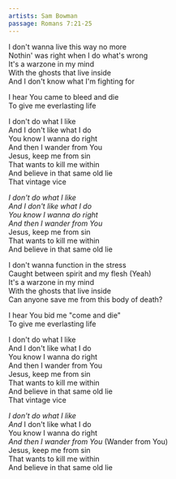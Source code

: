 ```yaml
---
artists: Sam Bowman
passage: Romans 7:21-25
---
```

I don't wanna live this way no more  
Nothin' was right when I do what's wrong  
It's a warzone in my mind  
With the ghosts that live inside  
And I don't know what I'm fighting for  
  
I hear You came to bleed and die  
To give me everlasting life  
  
I don't do what I like  
And I don't like what I do  
You know I wanna do right  
And then I wander from You  
Jesus, keep me from sin  
That wants to kill me within  
And believe in that same old lie  
That vintage vice  
  
_I don't do what I like  
And I don't like what I do  
You know I wanna do right  
And then I wander from You_  
Jesus, keep me from sin  
That wants to kill me within  
And believe in that same old lie  
  
I don't wanna function in the stress  
Caught between spirit and my flesh (Yeah)  
It's a warzone in my mind  
With the ghosts that live inside  
Can anyone save me from this body of death?  
  
I hear You bid me "come and die"  
To give me everlasting life  
  
I don't do what I like  
And I don't like what I do  
You know I wanna do right  
And then I wander from You  
Jesus, keep me from sin  
That wants to kill me within  
And believe in that same old lie  
That vintage vice  
  
_I don't do what I like  
And_ I don't like what I do  
You know I wanna do right  
_And then I wander from You_ (Wander from You)  
Jesus, keep me from sin  
That wants to kill me within  
And believe in that same old lie